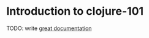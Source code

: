 # Introduction to clojure-101

TODO: write [great documentation](http://jacobian.org/writing/what-to-write/)
